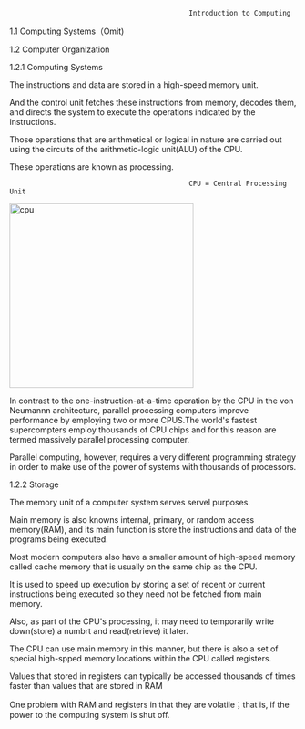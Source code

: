                                                 Introduction to Computing
1.1 Computing Systems（Omit)

1.2 Computer Organization

1.2.1 Computing Systems
 
The instructions and data are stored in a high-speed memory unit.

And the control unit fetches these instructions from memory, decodes them, 
and directs the system to execute the operations indicated by the instructions.

Those operations that are arithmetical or logical in nature are carried out using 
the circuits of the arithmetic-logic unit(ALU) of the CPU.

These operations are known as processing.

                                                CPU = Central Processing Unit
                                                
                                                
<img width="323" alt="cpu" src="https://cloud.githubusercontent.com/assets/11711081/26626952/a0e183a0-45ad-11e7-940a-fee89b813326.png">


In contrast to the one-instruction-at-a-time operation by the CPU in the von Neumannn architecture, 
parallel processing computers improve performance by employing two or more CPUS.The world's fastest 
supercompters employ thousands of CPU chips and for this reason are termed  massively parallel processing 
computer.
    
    
Parallel computing, however, requires a very different programming strategy in order to make use of the 
power of systems with thousands of processors.


1.2.2 Storage

The memory unit of a computer system serves servel purposes.

Main memory is also knowns internal, primary, or random access memory(RAM), and its main function is store 
the instructions and data of the programs being executed.

Most modern computers also have a smaller amount of high-speed memory called cache memory that is usually on
the same chip as the CPU.

It is used to speed up execution by storing a set of recent or current instructions being executed so they need
not be fetched from main memory.

Also, as part of the CPU's processing, it may need to temporarily write down(store) a numbrt and read(retrieve) it 
later.

The CPU can use main memory in this manner, but there is also a set of special high-spped memory locations within the
CPU called registers.

Values that stored in registers can typically be accessed thousands of times faster than values that are stored in RAM

One problem with RAM and registers in that they are volatile；that is, if the power to the computing system is shut off. 








